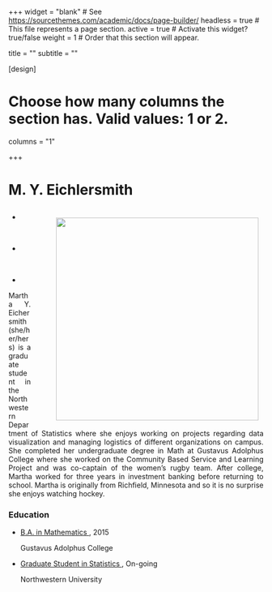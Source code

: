 +++
widget = "blank"  # See https://sourcethemes.com/academic/docs/page-builder/
headless = true  # This file represents a page section.
active = true  # Activate this widget? true/false
weight = 1  #  Order that this section will appear.

title = ""
subtitle = ""

[design]
  # Choose how many columns the section has. Valid values: 1 or 2.
  columns = "1"

+++

<h1> <p><b> M. Y. Eichlersmith  </b></p> </h1>
<p>
 <img alt = '' width='400' src='/img/MYE.jpg' align="right" style="margin: 10px 10px 10px 50px;"/>

<ul class="network-icon" aria-hidden="true">
<li>
  <a href="#contact"  contact>
  <i class="fas fa-envelope fa-2x"></i>
  </a>
</li>
</ul>
&nbsp 
<ul class="network-icon" aria-hidden="true">
<li>
  <a href="https://github.com/MarEichler" github>
  <i class="fab fa-github fa-2x"></i>
  </a>
</li>
</ul>
&nbsp 
<ul class="network-icon" aria-hidden="true">
<li>
  <a href="files/MYE-PublicResume.pdf" github>
  <i class="fas fa-file-alt fa-2x"></i>
  </a>
</li>
</ul>
</p>

<p align='justify'>
Martha Y. Eichersmith (she/her/hers) is a graduate student in the Northwestern Department of Statistics where she enjoys working on projects regarding data visualization and managing logistics of different organizations on campus. She completed her undergraduate degree in Math at Gustavus Adolphus College where she worked on the Community Based Service and Learning Project and was co-captain of the women’s rugby team. After college, Martha worked for three years in investment banking before returning to school. Martha is originally from Richfield, Minnesota and so it is no surprise she enjoys watching hockey.
</p>

<html>
<div class="col-md-7">
<h3>Education </h3>
<ul class="ul-edu fa-ul">
  <li>
    <i class="fa-li fas fa-graduation-cap"></i>
    <div class="description">
    <p class="course">
        <a href="education/Gustavus">
        B.A. in Mathematics
        </a>
        , 2015
    </p>
    <p class="institution">
      Gustavus Adolphus College
    </p></div></li>
  <li>
    <i class="fa-li fas fa-graduation-cap"></i>
    <div class="description">
    <p class="course">
        <a href="education/Northwestern">
        Graduate Student in Statistics
        </a>
        , On-going
    </p>
    <p class="institution">
      Northwestern University
    </p></div></li>
</ul>
</div>
</html>





